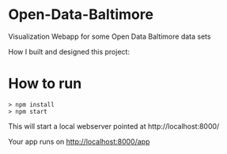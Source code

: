 # Open-Data-Baltimore
Visualization Webapp for some Open Data Baltimore data sets 

How I built and designed this project:


# How to run

```text
> npm install
> npm start
```

This will start a local webserver pointed at http://localhost:8000/

Your app runs on [http://localhost:8000/app](http://localhost:8000/app)